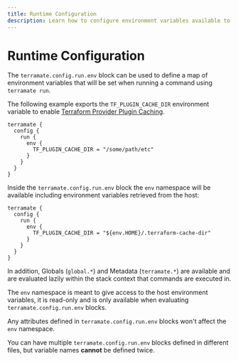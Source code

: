 ```yaml
---
title: Runtime Configuration
description: Learn how to configure environment variables available to the terramate run command.
---
```


# Runtime Configuration

The `terramate.config.run.env` block can be used to define a map of environment variables
that will be set when running a command using `terramate run`.

The following example exports the `TF_PLUGIN_CACHE_DIR` environment variable to
enable [Terraform Provider Plugin Caching](https://www.terraform.io/cli/config/config-file#provider-plugin-cache).

```hcl
terramate {
  config {
    run {
      env {
        TF_PLUGIN_CACHE_DIR = "/some/path/etc"
      }
    }
  }
}
```

Inside the `terramate.config.run.env` block the `env` namespace will be
available including environment variables retrieved from the host:

```hcl
terramate {
  config {
    run {
      env {
        TF_PLUGIN_CACHE_DIR = "${env.HOME}/.terraform-cache-dir"
      }
    }
  }
}
```

In addition, Globals (`global.*`) and Metadata (`terramate.*`) are available and
are evaluated lazily within the stack context that commands are executed in.

The `env` namespace is meant to give access to the host environment variables,
it is read-only and is only available when evaluating `terramate.config.run.env` blocks.

Any attributes defined in `terramate.config.run.env` blocks won't affect the `env` namespace.

You can have multiple `terramate.config.run.env` blocks defined in different
files, but variable names **cannot** be defined twice.
